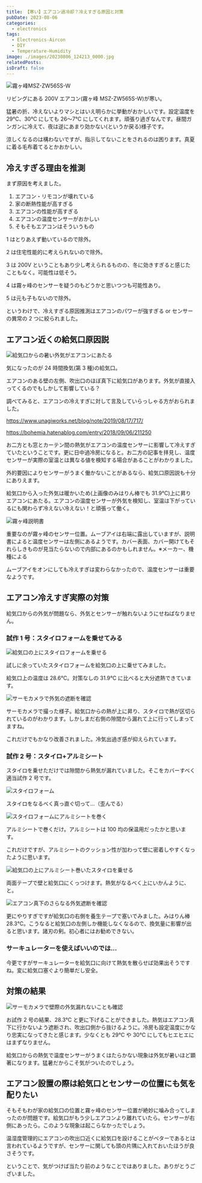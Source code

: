 ```yaml
---
title: 【寒い】エアコン過冷却？冷えすぎる原因と対策
pubDate: 2023-08-06
categories:
  - electronics
tags:
  - Electronics-Aircon
  - DIY
  - Temperature-Humidity
image: ./images/20230806_124213_0000.jpg
relatedPosts:
isDraft: false
---
```


![霧ヶ峰MSZ-ZW565S-W](./images/PXL_20230714_023100043-01-1024x576.jpeg)

リビングにある 200V エアコン(霧ヶ峰 MSZ-ZW565S-W)が寒い。

猛暑の折、冷えないよりマシとはいえ明らかに挙動がおかしいです。設定温度を 29℃、30℃ にしても 26〜7℃ にしてくれます。頑張り過ぎなんです。昼間ガンガンに冷えて、夜は逆にあまり効かない(というか戻る)様子です。

涼しくなるのは構わないですが、指示してないことをされるのは困ります。真夏に着る毛布着てるとかおかしい。

<!--more-->

## 冷えすぎる理由を推測

まず原因を考えました。

1. エアコン・リモコンが壊れている
2. 家の断熱性能が高すぎる
3. エアコンの性能が高すぎる
4. エアコンの温度センサーがおかしい
5. そもそもエアコンはそういうもの

1 はとりあえず動いているので除外。

2 は住宅性能的に考えられないので除外。

3 は 200V ということもあり少し考えられるものの、冬に効きすぎると感じたこともなく。可能性は低そう。

4 は霧ヶ峰のセンサーを疑うのもどうかと思いつつも可能性あり。

5 は元も子もないので除外。

というわけで、冷えすぎる原因推測はエアコンのパワーが強すぎる or センサーの異常の 2 つに絞られました。

## エアコン近くの給気口原因説

![給気口からの暑い外気がエアコンにあたる](./images/PXL_20230803_233641854-01-1024x576.jpeg)

気になったのが 24 時間換気(第 3 種)の給気口。

エアコンのある壁の左側、吹出口のほぼ真下に給気口があります。外気が直接入ってくるのでもしかして影響している？

調べてみると、エアコンの冷えすぎに対して言及していらっしゃる方がおられました。

https://www.unagiworks.net/blog/note/2019/08/17/717/

https://bohemia.hatenablog.com/entry/2018/09/06/211250

お二方とも窓とカーテン間の熱気がエアコンの温度センサーに影響して冷えすぎていたということです。更に日中過冷房になると。お二方の記事を拝見し、温度センサーが実際の室温とは異なる値を検知する場合があることがわかりました。

外的要因によりセンサーがうまく働かないことがあるなら、給気口原因説も十分にありえます。

給気口から入った外気は暖かいため(上画像のみはりん棒でも 31.9℃)上に昇りエアコンにあたる。エアコンの温度センサーが外気を検知し、室温は下がっているにも関わらず冷えない冷えない！と頑張って働く。

![霧ヶ峰説明書](./images/Screenshot_20230805-182908-300x106.png)

重要なのが霧ヶ峰のセンサー位置。ムーブアイは右端に露出していますが、説明書によると温度センサーは左側にあるようです。カバー表面、カバー開けてもそれらしきものが見当たらないので内部にあるのかもしれません。※メーカー、機種による

ムーブアイをオンにしても冷えすぎは変わらなかったので、温度センサーは重要なようです。

## エアコン冷えすぎ実際の対策

給気口からの外気が問題なら、外気とセンサーが触れないようにせねばなりません。

### 試作 1 号：スタイロフォームを乗せてみる

![給気口の上にスタイロフォームを乗せる](./images/PXL_20230804_025053924-1024x576.jpg)

試しに余っていたスタイロフォームを給気口の上に乗せてみました。

給気口上の温度は 28.6℃。対策なしの 31.9℃ に比べると大分遮熱できています。

![サーモカメラで外気の遮断を確認](./images/FLIR_20230804_113628_5102-1024x576.jpg)

サーモカメラで撮った様子。給気口からの熱が上に昇り、スタイロで熱が区切られているのがわかります。しかしまだ右側の隙間から漏れて上に行ってしまってますね。

これだけでもかなり改善されました。冷気出過ぎ感が抑えられています。

### 試作 2 号：スタイロ+アルミシート

スタイロを乗せただけでは隙間から熱気が漏れていました。そこをカバーすべく適当試作 2 号です。

![スタイロフォーム](./images/PXL_20230804_025509000-1024x576.jpg)

スタイロをなるべく真っ直ぐ切って…（歪んでる）

![スタイロフォームにアルミシートを巻く](./images/PXL_20230804_025954088-1024x576.jpg)

アルミシートで巻くだけ。アルミシートは 100 均の保温用だったかと思います。

これだけですが、アルミシートのクッション性が加わって壁に密着しやすくなったように思います。

![給気口の上にアルミシート巻いたスタイロを乗せる](./images/PXL_20230804_030220052-1024x576.jpg)

両面テープで壁と給気口にくっつけます。熱気がなるべく上にいかんように、と。

![エアコン真下のさらなる外気遮断を確認](./images/PXL_20230804_045348066-1024x576.jpg)

更にやりすぎですが給気口の右側を養生テープで塞いでみました。みはりん棒 28.3℃。こうなると給気口の左側しか機能しなくなるので、換気量に影響が出ると思います。諸刃の剣。初心者にはお勧めできない。

### サーキュレーターを使えばいいのでは…

今更ですがサーキュレーターを給気口に向けて熱気を散らせば効果出そうですね。変に給気口塞ぐより簡単だし安全。

## 対策の結果

![サーモカメラで壁際の外気漏れないことも確認](./images/FLIR_20230806_010456_773-1024x575.jpg)

お試作 2 号の結果、28.3℃ と更に下げることができました。熱気はエアコン真下に行かないよう遮断され、吹出口側から抜けるように。冷房も設定温度にかなり忠実になってきたと感じます。少なくとも 29℃ や 30℃ にしてもヒエヒエにはまずなりません。

給気口からの熱気で温度センサーがうまくはたらかない現象は外気が暑いほど顕著になります。猛暑だからこそ気がついたのでしょう。

## エアコン設置の際は給気口とセンサーの位置にも気を配りたい

そもそもわが家の給気口の位置と霧ヶ峰のセンサー位置が絶妙に噛み合ってしまったのが問題です。給気口がもう少しエアコンより離れていたら。センサーが右側にあったら。このような現象は起こらなかったでしょう。

温湿度管理的にエアコンの吹出口近くに給気口を設けることがベターであるとは言われているようですが、センサーに関しても頭の片隅に入れておいたほうが良さそうです。

ということで、気がつけば当たり前のようなことではありました。ありがとうございました。
